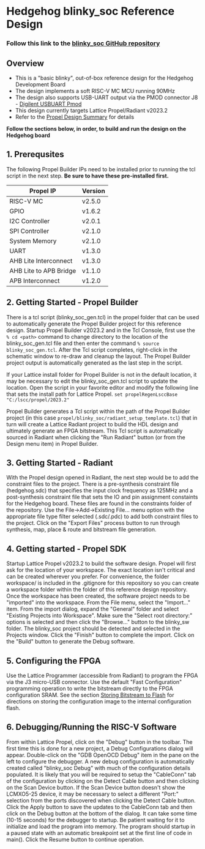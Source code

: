 # Hedgehog blinky_soc Reference Design

### Follow this link to the [blinky_soc GitHub repository](https://github.com/Future-Electronics-Design-Center/hedgehog-blinky_soc/tree/main)

## Overview

- This is a "basic blinky", out-of-box reference design for the Hedgehog Development Board
- The design implements a soft RISC-V MC MCU running 90MHz
- The design also supports USB-UART output via the PMOD connector J8 - [Digilent USBUART Pmod](https://digilent.com/shop/pmod-usbuart-usb-to-uart-interface/)
- This design currently targets Lattice Propel/Radiant v2023.2
- Refer to the [Propel Design Summary](soc_html/SoC_Memory_Map.html) for details


**Follow the sections below, in order, to build and run the design on the Hedgehog board**

## 1. Prerequsites

The following Propel Builder IPs need to be installed prior to running the tcl script in the next step.  **Be sure to have these pre-installed first.**

| Propel IP | Version |
| --------- | ------ |
| RISC-V MC | v2.5.0 |
| GPIO	| v1.6.2 |
| I2C Controller | v2.0.1 |
| SPI Controller | v2.1.0 |
| System Memory	| v2.1.0 |
| UART | v1.3.0 |
| AHB Lite Interconnect | v1.3.0 |
| AHB Lite to APB Bridge | v1.1.0 |
| APB Interconnect | v1.2.0 |


## 2. Getting Started - Propel Builder

There is a tcl script (blinky_soc_gen.tcl) in the propel folder that can be used to automatically generate the Propel Builder project for this reference design.  Startup Propel Builder v2023.2 and in the Tcl Console, first use the `% cd <path>` command to change directory to the location of the blinky_soc_gen.tcl file and then enter the command `% source blinky_soc_gen.tcl`.  After the Tcl script completes, right-click in the schematic window to re-draw and cleanup the layout.  The Propel Builder project output is automatically generated as the last step in the script.

If your Lattice install folder for Propel Builder is not in the default location, it may be necessary to edit the blinky_soc_gen.tcl script to update the location.  Open the script in your favorite editor and modify the following line that sets the install path for Lattice Propel. `set propelRegenLsccBase "C:/lscc/propel/2023.2"`

Propel Builder generates a Tcl script within the path of the Propel Builder project (in this case `propel/blinky_soc/radiant_setup_template.tcl`) that in turn will create a Lattice Radiant project to build the HDL design and ultimately generate an FPGA bitstream.  This Tcl script is automatically sourced in Radiant when clicking the "Run Radiant" button (or from the Design menu item) in Propel Builder.

## 3. Getting Started - Radiant

With the Propel design opened in Radiant, the next step would be to add the constraint files to the project.  There is a pre-synthesis constraint file (hedgehog.sdc) that specifies the input clock frequency as 125MHz and a post-synthesis constraint file that sets the IO and pin assignment constaints for the Hedgehog board. These files are found in the constraints folder of the repository.  Use the File->Add->Existing File... menu option with the appropriate file type filter selected (.sdc/.pdc) to add both constraint files to the project.  Click on the "Export Files" process button to run through synthesis, map, place & route and bitstream file generation.

## 4. Getting started - Propel SDK

Startup Lattice Propel v2023.2 to build the software design.  Propel will first ask for the location of your workspace.  The exact location isn't critical and can be created wherever you prefer.  For convenience, the folder workspace/ is included in the .gitignore for this repository so you can create a workspace folder within the folder of this reference design repository.  Once the workspace has been created, the software project needs to be "imported" into the workspace.  From the File menu, select the "Import..." item.  From the import dialog, expand the "General" folder and select "Existing Projects into Workspace". Make sure the "Select root directory:" options is selected and then click the "Browse..." button to the blinky_sw folder.  The blinky_soc project should be detected and selected in the Projects window.  Click the "Finish" button to complete the import.  Click on the "Build" button to generate the Debug software.

## 5. Configuring the FPGA

Use the Lattice Programmer (accessible from Radiant) to program the FPGA via the J3 micro-USB connector.  Use the default "Fast Configuration" programming operation to write the bitstream directly to the FPGA configuration SRAM.  See the section [Storing Bitstream to Flash]() for directions on storing the configuration image to the internal configuration flash.

## 6. Debugging/Running the RISC-V Software

From within Lattice Propel, click on the "Debug" button in the toolbar.  The first time this is done for a new project, a Debug Configurations dialog will appear.  Double-click on the "GDB OpenOCD Debug" item in the pane on the left to configure the debugger.  A new debug configuration is automatically created called "blinky_soc Debug" with much of the configuration details populated.  It is likely that you will be required to setup the "CableConn" tab of the configuration by clicking on the Detect Cable button and then clicking on the Scan Device button.  If the Scan Device button doesn't show the LCMXO5-25 device, it may be necessary to select a different "Port:" selection from the ports discovered when clicking the Detect Cable button.  Click the Apply button to save the updates to the CableConn tab and then click on the Debug button at the bottom of the dialog.  It can take some time (10-15 seconds) for the debugger to startup.  Be patient waiting for it to initialize and load the program into memory.  The program should startup in a paused state with an automatic breakpoint set at the first line of code in main().  Click the Resume button to continue operation.